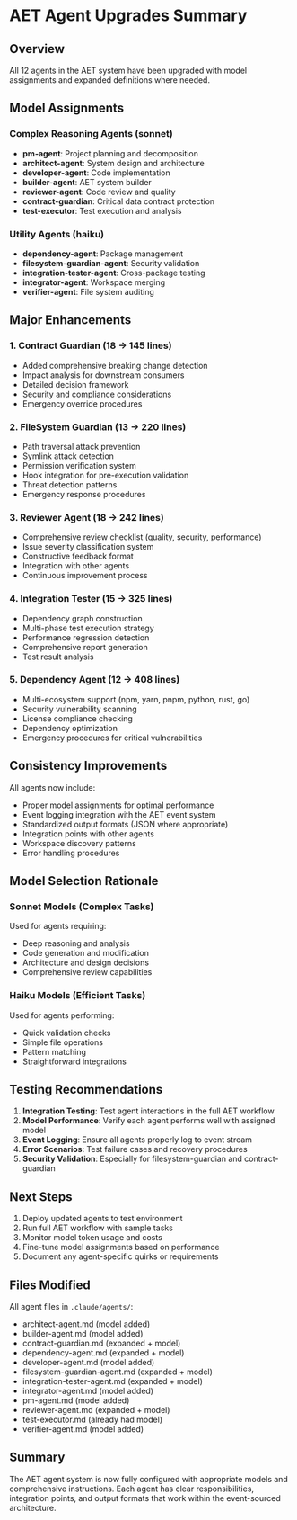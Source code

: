 # AET Agent Upgrades Summary

## Overview
All 12 agents in the AET system have been upgraded with model assignments and expanded definitions where needed.

## Model Assignments

### Complex Reasoning Agents (sonnet)
- **pm-agent**: Project planning and decomposition
- **architect-agent**: System design and architecture
- **developer-agent**: Code implementation
- **builder-agent**: AET system builder
- **reviewer-agent**: Code review and quality
- **contract-guardian**: Critical data contract protection
- **test-executor**: Test execution and analysis

### Utility Agents (haiku)
- **dependency-agent**: Package management
- **filesystem-guardian-agent**: Security validation
- **integration-tester-agent**: Cross-package testing
- **integrator-agent**: Workspace merging
- **verifier-agent**: File system auditing

## Major Enhancements

### 1. Contract Guardian (18 → 145 lines)
- Added comprehensive breaking change detection
- Impact analysis for downstream consumers
- Detailed decision framework
- Security and compliance considerations
- Emergency override procedures

### 2. FileSystem Guardian (13 → 220 lines)
- Path traversal attack prevention
- Symlink attack detection
- Permission verification system
- Hook integration for pre-execution validation
- Threat detection patterns
- Emergency response procedures

### 3. Reviewer Agent (18 → 242 lines)
- Comprehensive review checklist (quality, security, performance)
- Issue severity classification system
- Constructive feedback format
- Integration with other agents
- Continuous improvement process

### 4. Integration Tester (15 → 325 lines)
- Dependency graph construction
- Multi-phase test execution strategy
- Performance regression detection
- Comprehensive report generation
- Test result analysis

### 5. Dependency Agent (12 → 408 lines)
- Multi-ecosystem support (npm, yarn, pnpm, python, rust, go)
- Security vulnerability scanning
- License compliance checking
- Dependency optimization
- Emergency procedures for critical vulnerabilities

## Consistency Improvements

All agents now include:
- Proper model assignments for optimal performance
- Event logging integration with the AET event system
- Standardized output formats (JSON where appropriate)
- Integration points with other agents
- Workspace discovery patterns
- Error handling procedures

## Model Selection Rationale

### Sonnet Models (Complex Tasks)
Used for agents requiring:
- Deep reasoning and analysis
- Code generation and modification
- Architecture and design decisions
- Comprehensive review capabilities

### Haiku Models (Efficient Tasks)
Used for agents performing:
- Quick validation checks
- Simple file operations
- Pattern matching
- Straightforward integrations

## Testing Recommendations

1. **Integration Testing**: Test agent interactions in the full AET workflow
2. **Model Performance**: Verify each agent performs well with assigned model
3. **Event Logging**: Ensure all agents properly log to event stream
4. **Error Scenarios**: Test failure cases and recovery procedures
5. **Security Validation**: Especially for filesystem-guardian and contract-guardian

## Next Steps

1. Deploy updated agents to test environment
2. Run full AET workflow with sample tasks
3. Monitor model token usage and costs
4. Fine-tune model assignments based on performance
5. Document any agent-specific quirks or requirements

## Files Modified

All agent files in `.claude/agents/`:
- architect-agent.md (model added)
- builder-agent.md (model added)
- contract-guardian.md (expanded + model)
- dependency-agent.md (expanded + model)
- developer-agent.md (model added)
- filesystem-guardian-agent.md (expanded + model)
- integration-tester-agent.md (expanded + model)
- integrator-agent.md (model added)
- pm-agent.md (model added)
- reviewer-agent.md (expanded + model)
- test-executor.md (already had model)
- verifier-agent.md (model added)

## Summary

The AET agent system is now fully configured with appropriate models and comprehensive instructions. Each agent has clear responsibilities, integration points, and output formats that work within the event-sourced architecture.